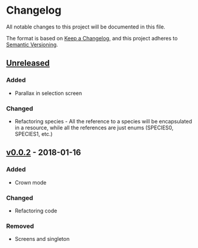# Changelog
All notable changes to this project will be documented in this file.

The format is based on [Keep a Changelog](https://keepachangelog.com/en/1.0.0/),
and this project adheres to [Semantic Versioning](https://semver.org/spec/v2.0.0.html).

## [Unreleased]
### Added
- Parallax in selection screen
### Changed
- Refactoring species - All the reference to a species will be encapsulated in a resource, while all the references are just enums (SPECIES0, SPECIES1, etc.)


## [v0.0.2] - 2018-01-16
### Added
- Crown mode
### Changed
- Refactoring code
### Removed
- Screens and singleton


[Unreleased]: https://github.com/notapixelstudio/superstarfighter/compare/v0.2-alpha...HEAD
[v0.0.2]: https://github.com/notapixelstudio/superstarfighter/compare/v0.1-alpha...v0.2-alpha
